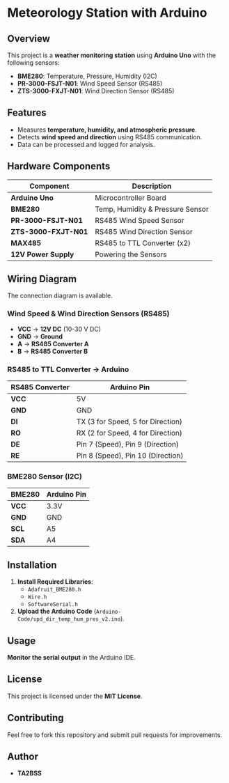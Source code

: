 # Meteorology Station with Arduino

## Overview
This project is a **weather monitoring station** using **Arduino Uno** with the following sensors:
- **BME280**: Temperature, Pressure, Humidity (I2C)
- **PR-3000-FSJT-N01**: Wind Speed Sensor (RS485)
- **ZTS-3000-FXJT-N01**: Wind Direction Sensor (RS485)

## Features
- Measures **temperature, humidity, and atmospheric pressure**.
- Detects **wind speed and direction** using RS485 communication.
- Data can be processed and logged for analysis.

## Hardware Components
| Component | Description |
|-----------|------------|
| **Arduino Uno** | Microcontroller Board |
| **BME280** | Temp, Humidity & Pressure Sensor |
| **PR-3000-FSJT-N01** | RS485 Wind Speed Sensor |
| **ZTS-3000-FXJT-N01** | RS485 Wind Direction Sensor |
| **MAX485** | RS485 to TTL Converter (x2)|
| **12V Power Supply** | Powering the Sensors |

## Wiring Diagram
The connection diagram is available.

### **Wind Speed & Wind Direction Sensors (RS485)**
- **VCC** → **12V DC** (10-30 V DC)
- **GND** → **Ground**
- **A** → **RS485 Converter A**
- **B** → **RS485 Converter B**

### **RS485 to TTL Converter → Arduino**
| RS485 Converter | Arduino Pin |
|-----------------|------------|
| **VCC** | 5V |
| **GND** | GND |
| **DI** | TX (3 for Speed, 5 for Direction) |
| **RO** | RX (2 for Speed, 4 for Direction) |
| **DE** | Pin 7 (Speed), Pin 9 (Direction) |
| **RE** | Pin 8 (Speed), Pin 10 (Direction) |

### **BME280 Sensor (I2C)**
| BME280 | Arduino Pin |
|--------|------------|
| **VCC** | 3.3V |
| **GND** | GND |
| **SCL** | A5 |
| **SDA** | A4 |

## Installation
1. **Install Required Libraries**:
   - `Adafruit_BME280.h`
   - `Wire.h`
   - `SoftwareSerial.h`
2. **Upload the Arduino Code** (`Arduino-Code/spd_dir_temp_hum_pres_v2.ino`).

## Usage
**Monitor the serial output** in the Arduino IDE.


## License
This project is licensed under the **MIT License**.

## Contributing
Feel free to fork this repository and submit pull requests for improvements.

## Author
- **TA2BSS**
